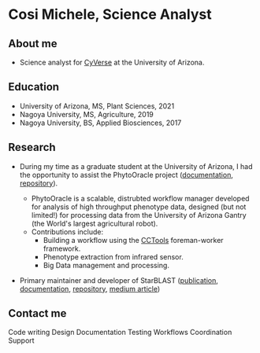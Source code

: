 # Cosi Michele, Science Analyst

## About me

- Science analyst for [CyVerse](https://www.cyverse.org/) at the University of Arizona.

## Education

- University of Arizona, MS, Plant Sciences, 2021
- Nagoya University, MS, Agriculture, 2019
- Nagoya University, BS, Applied Biosciences, 2017

## Research

- During my time as a graduate student at the University of Arizona, I had the opportunity to assist the PhytoOracle project ([documentation](https://phytooracle.readthedocs.io/en/latest/), [repository](https://github.com/phytooracle)).
    - PhytoOracle is a scalable, distrubted workflow manager developed for analysis of high throughput phenotype data, designed (but not limited!) for processing data from the University of Arizona Gantry (the World's largest agricultural robot). 
    - Contributions include: 
        - Building a workflow using the [CCTools](https://ccl.cse.nd.edu/software/downloadfiles.php) foreman-worker framework.
        - Phenotype extraction from infrared sensor.
        - Big Data management and processing.

- Primary maintainer and developer of StarBLAST ([publication](https://jose.theoj.org/papers/10.21105/jose.00102), [documentation](https://starblast.readthedocs.io/en/latest/), [repository](https://github.com/LyonsLab/StarBLAST), [medium article](https://medium.com/@samanthalrobbins/starblast-cafd04f7916a))

## Contact me

Code writing
Design
Documentation
Testing
Workflows
Coordination
Support